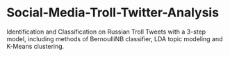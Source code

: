 # Social-Media-Troll-Twitter-Analysis
Identification and Classification on Russian Troll Tweets with a 3-step model, including methods of BernoulliNB classifier, LDA topic modeling and K-Means clustering.
